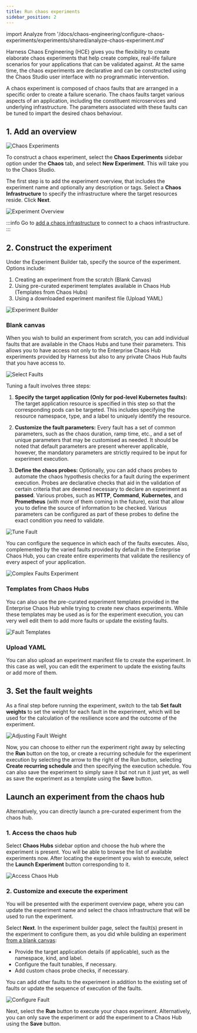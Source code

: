 ```yaml
---
title: Run chaos experiments
sidebar_position: 2
---
```


import Analyze from '/docs/chaos-engineering/configure-chaos-experiments/experiments/shared/analyze-chaos-experiment.md'

Harness Chaos Engineering (HCE) gives you the flexibility to create elaborate chaos experiments that help create complex, real-life failure scenarios for your applications that can be validated against. At the same time, the chaos experiments are declarative and can be constructed using the Chaos Studio user interface with no programmatic intervention.

A chaos experiment is composed of chaos faults that are arranged in a specific order to create a failure scenario. The chaos faults target various aspects of an application, including the constituent microservices and underlying infrastructure. The parameters associated with these faults can be tuned to impart the desired chaos behaviour.

## 1. Add an overview

![Chaos Experiments](./static/construct-and-run-custom-chaos-experiments/chaos-experiments.png)

To construct a chaos experiment, select the **Chaos Experiments** sidebar option under the **Chaos** tab, and select **New Experiment**. This will take you to the Chaos Studio.

The first step is to add the experiment overview, that includes the experiment name and optionally any description or tags. Select a **Chaos Infrastructure** to specify the infrastructure where the target resources reside. Click **Next**.

![Experiment Overview](./static/construct-and-run-custom-chaos-experiments/experiment-overview.png)

:::info
Go to [add a chaos infrastructure](../chaos-infrastructure/connect-chaos-infrastructures) to connect to a chaos infrastructure.
:::

## 2. Construct the experiment

Under the Experiment Builder tab, specify the source of the experiment. Options include:
1. Creating an experiment from the scratch (Blank Canvas)
2. Using pre-curated experiment templates available in Chaos Hub (Templates from Chaos Hubs)
3. Using a downloaded experiment manifest file (Upload YAML)

![Experiment Builder](./static/construct-and-run-custom-chaos-experiments/experiment-builder.png)

### Blank canvas
When you wish to build an experiment from scratch, you can add individual faults that are available in the Chaos Hubs and tune their parameters. This allows you to have access not only to the Enterprise Chaos Hub experiments provided by Harness but also to any private Chaos Hub faults that you have access to.

![Select Faults](./static/construct-and-run-custom-chaos-experiments/select-faults.png)

Tuning a fault involves three steps:

1. **Specify the target application (Only for pod-level Kubernetes faults):** The target application resource is specified in this step so that the corresponding pods can be targeted. This includes specifying the resource namespace, type, and a label to uniquely identify the resource.

2. **Customize the fault parameters:** Every fault has a set of common parameters, such as the chaos duration, ramp time, etc., and a set of unique parameters that may be customised as needed. It should be noted that default parameters are present wherever applicable, however, the mandatory parameters are strictly required to be input for experiment execution.

3. **Define the chaos probes:** Optionally, you can add chaos probes to automate the chaos hypothesis checks for a fault during the experiment execution. Probes are declarative checks that aid in the validation of certain criteria that are deemed necessary to declare an experiment as **passed**. Various probes, such as **HTTP**, **Command**, **Kubernetes**, and **Prometheus** (with more of them coming in the future), exist that allow you to define the source of information to be checked. Various parameters can be configured as part of these probes to define the exact condition you need to validate.

![Tune Fault](./static/construct-and-run-custom-chaos-experiments/tune-fault.png)

You can configure the sequence in which each of the faults executes. Also, complemented by the varied faults provided by default in the Enterprise Chaos Hub, you can create entire experiments that validate the resiliency of every aspect of your application.

![Complex Faults Experiment](./static/construct-and-run-custom-chaos-experiments/complex-faults-experiment.png)

### Templates from Chaos Hubs
You can also use the pre-curated experiment templates provided in the Enterprise Chaos Hub while trying to create new chaos experiments. While these templates may be used as is for the experiment execution, you can very well edit them to add more faults or update the existing faults.

![Fault Templates](./static/construct-and-run-custom-chaos-experiments/fault-templates.png)

### Upload YAML
You can also upload an experiment manifest file to create the experiment. In this case as well, you can edit the experiment to update the existing faults or add more of them.

## 3. Set the fault weights

As a final step before running the experiment, switch to the tab **Set fault weights** to set the weight for each fault in the experiment, which will be used for the calculation of the resilience score and the outcome of the experiment.

![Adjusting Fault Weight](./static/construct-and-run-custom-chaos-experiments/adjusting-fault-weight.png)

Now, you can choose to either run the experiment right away by selecting the **Run** button on the top, or create a recurring schedule for the experiment execution by selecting the arrow to the right of the Run button, selecting **Create recurring schedule** and then specifying the execution schedule. You can also save the experiment to simply save it but not run it just yet, as well as save the experiment as a template using the **Save** button.

## Launch an experiment from the chaos hub
Alternatively, you can directly launch a pre-curated experiment from the chaos hub.

### 1. Access the chaos hub
Select **Chaos Hubs** sidebar option and choose the hub where the experiment is present. You will be able to browse the list of available experiments now. After locating the experiment you wish to execute, select the **Launch Experiment** button corresponding to it.

![Access Chaos Hub](./static/construct-and-run-custom-chaos-experiments/access-chaoshub.png)

### 2. Customize and execute the experiment
You will be presented with the experiment overview page, where you can update the experiment name and select the chaos infrastructure that will be used to run the experiment.

Select **Next**. In the experiment builder page, select the fault(s) present in the experiment to configure them, as you did while building an experiment [from a blank canvas](#blank-canvas):

- Provide the target application details (if applicable), such as the namespace, kind, and label.
- Configure the fault tunables, if necessary.
- Add custom chaos probe checks, if necessary.

You can add other faults to the experiment in addition to the existing set of faults or update the sequence of execution of the faults.

![Configure Fault](./static/construct-and-run-custom-chaos-experiments/configure-fault.png)

Next, select the **Run** button to execute your chaos experiment. Alternatively, you can only save the experiment or add the experiment to a Chaos Hub using the **Save** button.

<Analyze />